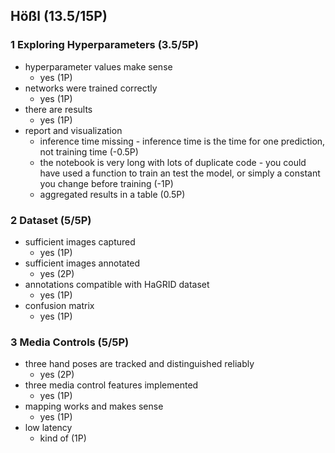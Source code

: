 ## Hößl (13.5/15P)

### 1 Exploring Hyperparameters (3.5/5P)

 * hyperparameter values make sense
   * yes (1P)
 * networks were trained correctly
   * yes (1P)
 * there are results
   * yes (1P)
 * report and visualization
   * inference time missing - inference time is the time for one prediction, not training time (-0.5P)
   * the notebook is very long with lots of duplicate code - you could have used a function to train an test the model, or simply a constant you change before training (-1P)
   * aggregated results in a table (0.5P)

### 2 Dataset (5/5P)

 * sufficient images captured
   * yes (1P)
 * sufficient images annotated
   * yes (2P)
 * annotations compatible with HaGRID dataset
   * yes (1P)
 * confusion matrix
   * yes (1P)

### 3 Media Controls (5/5P)

 * three hand poses are tracked and distinguished reliably
   * yes (2P)
 * three media control features implemented
   * yes (1P)
 * mapping works and makes sense
   * yes (1P)
 * low latency
   * kind of (1P)

